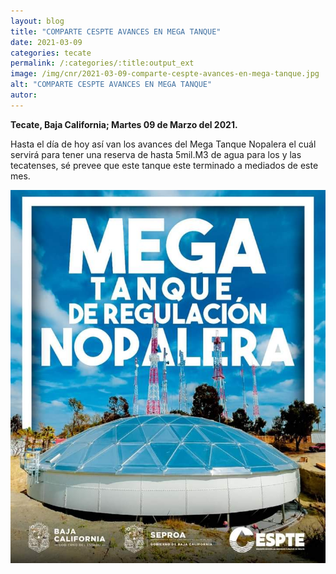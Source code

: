 ```yaml
---
layout: blog
title: "COMPARTE CESPTE AVANCES EN MEGA TANQUE"
date: 2021-03-09
categories: tecate
permalink: /:categories/:title:output_ext
image: /img/cnr/2021-03-09-comparte-cespte-avances-en-mega-tanque.jpg
alt: "COMPARTE CESPTE AVANCES EN MEGA TANQUE"
autor:
---
```


**Tecate, Baja California; Martes 09 de Marzo del 2021.** 

Hasta el día de hoy así van los avances del Mega Tanque Nopalera el cuál servirá para tener una reserva de hasta 5mil.M3 de agua para los y las tecatenses, sé prevee que este tanque este terminado a mediados de este mes.

<div id="carouselExampleSlidesOnly" class="carousel slide" data-ride="carousel">
  <div class="carousel-inner">
    <div class="carousel-item active">
       <img class="d-block w-100" src="/img/cnr/2021-03-09-comparte-cespte-avances-en-mega-tanque.jpg" loading="lazy"  alt="COMPARTE CESPTE AVANCES EN MEGA TANQUE">
    </div>
  </div>
</div>